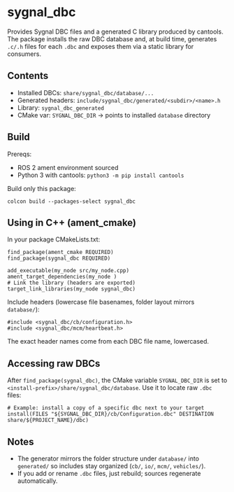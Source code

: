 # sygnal_dbc

Provides Sygnal DBC files and a generated C library produced by cantools. The
package installs the raw DBC database and, at build time, generates `.c/.h`
files for each `.dbc` and exposes them via a static library for consumers.

## Contents
- Installed DBCs: `share/sygnal_dbc/database/...`
- Generated headers: `include/sygnal_dbc/generated/<subdir>/<name>.h`
- Library: `sygnal_dbc_generated`
- CMake var: `SYGNAL_DBC_DIR` → points to installed `database` directory

## Build
Prereqs:
- ROS 2 ament environment sourced
- Python 3 with cantools: `python3 -m pip install cantools`

Build only this package:
```
colcon build --packages-select sygnal_dbc
```

## Using in C++ (ament_cmake)
In your package CMakeLists.txt:
```
find_package(ament_cmake REQUIRED)
find_package(sygnal_dbc REQUIRED)

add_executable(my_node src/my_node.cpp)
ament_target_dependencies(my_node )
# Link the library (headers are exported)
target_link_libraries(my_node sygnal_dbc)
```

Include headers (lowercase file basenames, folder layout mirrors `database/`):
```
#include <sygnal_dbc/cb/configuration.h>
#include <sygnal_dbc/mcm/heartbeat.h>
```

The exact header names come from each DBC file name, lowercased.

## Accessing raw DBCs
After `find_package(sygnal_dbc)`, the CMake variable `SYGNAL_DBC_DIR` is set to
`<install-prefix>/share/sygnal_dbc/database`. Use it to locate raw `.dbc` files:
```
# Example: install a copy of a specific dbc next to your target
install(FILES "${SYGNAL_DBC_DIR}/cb/Configuration.dbc" DESTINATION share/${PROJECT_NAME}/dbc)
```

## Notes
- The generator mirrors the folder structure under `database/` into
  `generated/` so includes stay organized (`cb/`, `io/`, `mcm/`, `vehicles/`).
- If you add or rename `.dbc` files, just rebuild; sources regenerate
  automatically.
